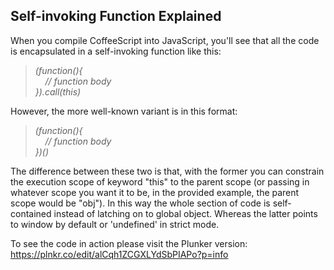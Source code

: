 ## Self-invoking Function Explained
When you compile CoffeeScript into JavaScript, you'll see that all the code is encapsulated in a self-invoking function like this:  
>_(function(){  
&nbsp;&nbsp;&nbsp;&nbsp;// function body  
}).call(this)_  

However, the more well-known variant is in this format:  
>_(function(){  
&nbsp;&nbsp;&nbsp;&nbsp;// function body  
})()_  

The difference between these two is that, with the former you can constrain the execution scope of keyword "this" to the parent scope (or passing in whatever scope you want it to be, in the provided example, the parent scope would be "obj"). In this way the whole section of code is self-contained instead of latching on to global object. Whereas the latter points to window by default or 'undefined' in strict mode.

To see the code in action please visit the Plunker version: https://plnkr.co/edit/alCqh1ZCGXLYdSbPIAPo?p=info
